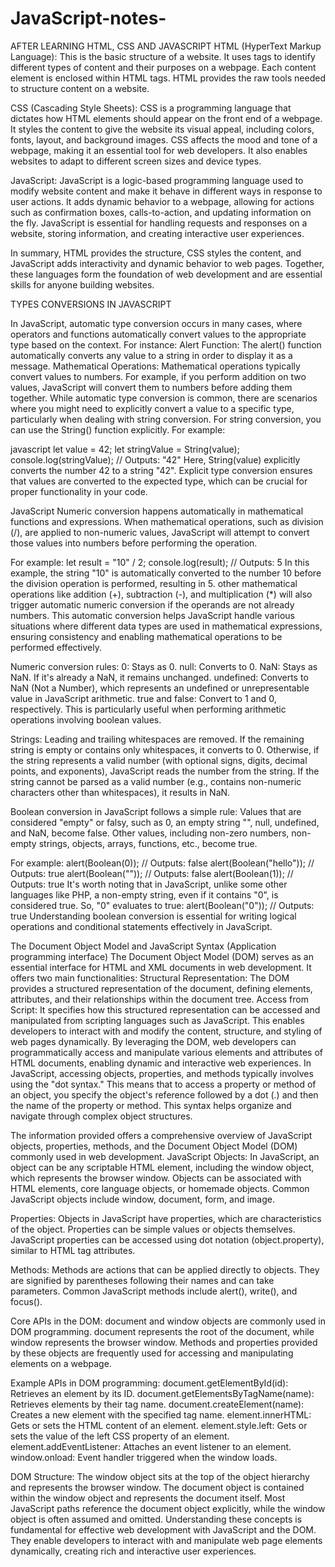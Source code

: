 # JavaScript-notes-

AFTER LEARNING HTML, CSS AND JAVASCRIPT 
HTML (HyperText Markup Language): This is the basic structure of a website. It uses tags to identify different types of content and their purposes on a webpage.
Each content element is enclosed within HTML tags. HTML provides the raw tools needed to structure content on a website.

CSS (Cascading Style Sheets): CSS is a programming language that dictates how HTML elements should appear on the front end of a webpage.
It styles the content to give the website its visual appeal, including colors, fonts, layout, and background images. CSS affects the mood and tone of a webpage,
making it an essential tool for web developers. It also enables websites to adapt to different screen sizes and device types.

JavaScript: JavaScript is a logic-based programming language used to modify website content and make it behave in different ways in response to user actions.
It adds dynamic behavior to a webpage, allowing for actions such as confirmation boxes, calls-to-action, and updating information on the fly.
JavaScript is essential for handling requests and responses on a website, storing information, and creating interactive user experiences.

In summary, HTML provides the structure, CSS styles the content, and JavaScript adds interactivity and dynamic behavior to web pages.
Together, these languages form the foundation of web development and are essential skills for anyone building websites.




TYPES CONVERSIONS IN JAVASCRIPT 

In JavaScript, automatic type conversion occurs in many cases, where operators and functions automatically convert values to the appropriate type based on the context. For instance:
Alert Function: The alert() function automatically converts any value to a string in order to display it as a message.
Mathematical Operations: Mathematical operations typically convert values to numbers. 
For example, if you perform addition on two values, JavaScript will convert them to numbers before adding them together.
While automatic type conversion is common, there are scenarios where you might need to explicitly convert a value to a specific type, particularly when dealing with string conversion.
For string conversion, you can use the String() function explicitly. For example:

javascript
let value = 42;
let stringValue = String(value);
console.log(stringValue); // Outputs: "42"
Here, String(value) explicitly converts the number 42 to a string "42".
Explicit type conversion ensures that values are converted to the expected type, which can be crucial for proper functionality in your code.


JavaScript
Numeric conversion happens automatically in mathematical functions and expressions. When mathematical operations, such as division (/), are applied to non-numeric values,
JavaScript will attempt to convert those values into numbers before performing the operation.

For example:
let result = "10" / 2;
console.log(result); // Outputs: 5
In this example, the string "10" is automatically converted to the number 10 before the division operation is performed, resulting in 5.
other mathematical operations like addition (+), subtraction (-), and multiplication (*) will also trigger automatic numeric conversion if the operands are not already numbers.
This automatic conversion helps JavaScript handle various situations where different data types are used in mathematical expressions, ensuring consistency and enabling mathematical operations to be performed effectively.


Numeric conversion rules:
0: Stays as 0.
null: Converts to 0.
NaN: Stays as NaN. If it's already a NaN, it remains unchanged.
undefined: Converts to NaN (Not a Number), which represents an undefined or unrepresentable value in JavaScript arithmetic.
true and false: Convert to 1 and 0, respectively. This is particularly useful when performing arithmetic operations involving boolean values.

Strings:
Leading and trailing whitespaces are removed.
If the remaining string is empty or contains only whitespaces, it converts to 0.
Otherwise, if the string represents a valid number (with optional signs, digits, decimal points, and exponents), JavaScript reads the number from the string.
If the string cannot be parsed as a valid number (e.g., contains non-numeric characters other than whitespaces), it results in NaN.


Boolean conversion in JavaScript follows a simple rule:
Values that are considered "empty" or falsy, such as 0, an empty string "", null, undefined, and NaN, become false.
Other values, including non-zero numbers, non-empty strings, objects, arrays, functions, etc., become true.

For example:
alert(Boolean(0));       // Outputs: false
alert(Boolean("hello")); // Outputs: true
alert(Boolean(""));      // Outputs: false
alert(Boolean(1));       // Outputs: true
It's worth noting that in JavaScript, unlike some other languages like PHP, a non-empty string, even if it contains "0", is considered true. So, "0" evaluates to true:
alert(Boolean("0"));     // Outputs: true
Understanding boolean conversion is essential for writing logical operations and conditional statements effectively in JavaScript.



The Document Object Model and JavaScript Syntax (Application programming interface)
The Document Object Model (DOM) serves as an essential interface for HTML and XML documents in web development. It offers two main functionalities:
Structural Representation: The DOM provides a structured representation of the document, defining elements, attributes, and their relationships within the document tree.
Access from Script: It specifies how this structured representation can be accessed and manipulated from scripting languages such as JavaScript. This enables developers to interact with and modify the content, structure, and styling of web pages dynamically. By leveraging the DOM, web developers can programmatically access and manipulate various elements and attributes of HTML documents, enabling dynamic and interactive web experiences.
In JavaScript, accessing objects, properties, and methods typically involves using the "dot syntax." This means that to access a property or method of an object, you specify the object's reference followed by a dot (.) and then the name of the property or method. This syntax helps organize and navigate through complex object structures.

The information provided offers a comprehensive overview of JavaScript objects, properties, methods, and the Document Object Model (DOM) commonly used in web development.
JavaScript Objects:
In JavaScript, an object can be any scriptable HTML element, including the window object, which represents the browser window.
Objects can be associated with HTML elements, core language objects, or homemade objects.
Common JavaScript objects include window, document, form, and image.

Properties:
Objects in JavaScript have properties, which are characteristics of the object.
Properties can be simple values or objects themselves.
JavaScript properties can be accessed using dot notation (object.property), similar to HTML tag attributes.

Methods:
Methods are actions that can be applied directly to objects.
They are signified by parentheses following their names and can take parameters.
Common JavaScript methods include alert(), write(), and focus().

Core APIs in the DOM:
document and window objects are commonly used in DOM programming.
document represents the root of the document, while window represents the browser window.
Methods and properties provided by these objects are frequently used for accessing and manipulating elements on a webpage.

Example APIs in DOM programming:
document.getElementById(id): Retrieves an element by its ID.
document.getElementsByTagName(name): Retrieves elements by their tag name.
document.createElement(name): Creates a new element with the specified tag name.
element.innerHTML: Gets or sets the HTML content of an element.
element.style.left: Gets or sets the value of the left CSS property of an element.
element.addEventListener: Attaches an event listener to an element.
window.onload: Event handler triggered when the window loads.

DOM Structure:
The window object sits at the top of the object hierarchy and represents the browser window.
The document object is contained within the window object and represents the document itself.
Most JavaScript paths reference the document object explicitly, while the window object is often assumed and omitted.
Understanding these concepts is fundamental for effective web development with JavaScript and the DOM. They enable developers to interact with and manipulate web page elements dynamically, creating rich and interactive user experiences.








